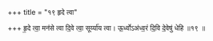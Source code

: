 +++
title = "१९ हृदे त्वा"

+++
हृ॒दे त्वा॒ मन॑से त्वा दि॒वे त्वा॒ सूर्य्या॑य त्वा। ऊ॒र्ध्वोऽअ॑ध्व॒रं दि॒वि दे॒वेषु॑ धेहि ॥१९ ॥